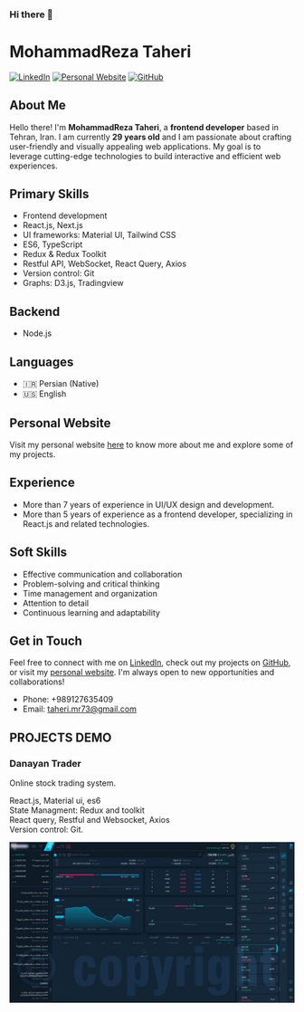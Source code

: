 ### Hi there 👋

# MohammadReza Taheri

[![LinkedIn](https://img.shields.io/badge/LinkedIn-MohammadRezaTaheri-blue)](https://www.linkedin.com/in/mohammadreza-taheri/)
[![Personal Website](https://img.shields.io/badge/Website-moreta.ir-brightgreen)](https://moreta.ir/)
[![GitHub](https://img.shields.io/github/followers/Mohammadreza-taherii?label=Follow&style=social)](https://github.com/Mohammadreza-taherii)

## About Me

Hello there! I'm **MohammadReza Taheri**, a **frontend developer** based in Tehran, Iran. I am currently **29 years old** and I am passionate about crafting user-friendly and visually appealing web applications. My goal is to leverage cutting-edge technologies to build interactive and efficient web experiences.

## Primary Skills

- Frontend development
- React.js, Next.js
- UI frameworks: Material UI, Tailwind CSS
- ES6, TypeScript
- Redux & Redux Toolkit
- Restful API, WebSocket, React Query, Axios
- Version control: Git
- Graphs: D3.js, Tradingview

## Backend

- Node.js
  
## Languages

- 🇮🇷 Persian (Native)
- 🇺🇸 English

## Personal Website

Visit my personal website [here](https://moreta.ir/) to know more about me and explore some of my projects.

## Experience

- More than 7 years of experience in UI/UX design and development.
- More than 5 years of experience as a frontend developer, specializing in React.js and related technologies.

## Soft Skills

- Effective communication and collaboration
- Problem-solving and critical thinking
- Time management and organization
- Attention to detail
- Continuous learning and adaptability

## Get in Touch

Feel free to connect with me on [LinkedIn](https://www.linkedin.com/in/Mohammadrezataheri/), check out my projects on [GitHub](https://github.com/Mohammadrezataheri), or visit my [personal website](https://moreta.ir/). I'm always open to new opportunities and collaborations!

- Phone: +989127635409
- Email: taheri.mr73@gmail.com

## PROJECTS DEMO
### **Danayan Trader**
Online stock trading system.

React.js, Material ui, es6 <br/>
State Managment: Redux and toolkit  <br/>
React query, Restful and Websocket, Axios  <br/>
Version control: Git.

<img src="/assets/image/danayantrader.jpg" width="640">

<!-- Let's build amazing web experiences together! 🚀 --!>

<!--
**MohammadReza-Taherii/MohammadReza-Taherii** is a ✨ _special_ ✨ repository because its `README.md` (this file) appears on your GitHub profile.

Here are some ideas to get you started:

- 🔭 I’m currently working on ...
- 🌱 I’m currently learning ...
- 👯 I’m looking to collaborate on ...
- 🤔 I’m looking for help with ...
- 💬 Ask me about ...
- 📫 How to reach me: ...
- 😄 Pronouns: ...
- ⚡ Fun fact: ...
-->

